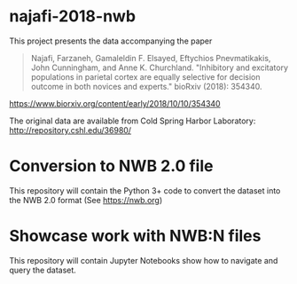 # najafi-2018-nwb

This project presents the data accompanying the paper
> Najafi, Farzaneh, Gamaleldin F. Elsayed, Eftychios Pnevmatikakis, John Cunningham, and Anne K. Churchland. "Inhibitory and excitatory populations in parietal cortex are equally selective for decision outcome in both novices and experts." bioRxiv (2018): 354340.

https://www.biorxiv.org/content/early/2018/10/10/354340

The original data are available from Cold Spring Harbor Laboratory:  http://repository.cshl.edu/36980/

# Conversion to NWB 2.0 file
This repository will contain the Python 3+ code to convert the dataset into the NWB 2.0 format (See https://nwb.org)


# Showcase work with NWB:N files
This repository will contain Jupyter Notebooks show how to navigate and query the dataset. 
